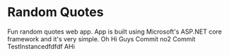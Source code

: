 # Random Quotes
Fun random quotes web app.  App is built using Microsoft's ASP.NET core framework and it's very simple.
Oh Hi Guys
Commit no2
Commit TestInstancedfdfdf
AHi

